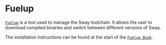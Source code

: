# Fuelup

[`Fuelup`](https://github.com/FuelLabs/fuelup) is a tool used to manage the Sway toolchain. It allows the user to download compiled binaries and switch between different versions of Sway.

The installation instructions can be found at the start of the [`Fuelup Book`](https://fuellabs.github.io/fuelup/latest).
